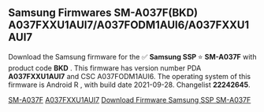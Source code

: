 <h2>Samsung Firmwares SM-A037F(BKD) A037FXXU1AUI7/A037FODM1AUI6/A037FXXU1AUI7</h2>
Download the Samsung firmware for the ✅ <strong>Samsung SSP </strong> ⭐ <strong>SM-A037F</strong> with product code <strong>BKD</strong> . This firmware has version number PDA <strong>A037FXXU1AUI7</strong> and CSC A037FODM1AUI6. The operating system of this firmware is Android R , with build date 2021-09-28. Changelist <strong>22242645</strong>.


[SM-A037F](https://samfirm.shop/samsung/model/SM-A037F)
[A037FXXU1AUI7](https://samfirm.shop/samsung/pda/A037FXXU1AUI7)
[Download Firmware Samsung SSP SM-A037F](https://samfirm.shop/samsung/firmware/461139)
